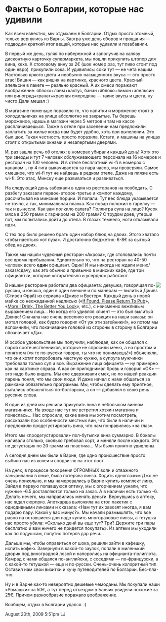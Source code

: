 # Факты о Болгарии, которые нас удивили

Как всем известно, мы отдыхаем в Болгарии. Отдых просто атомный, только
вернулись из Варны. Завтра уже день сборов и прощания — подводим краткий
итог вещей, которые нас удивили и позабавили.

В первый же день, гуляя по набережной и заполучив на халяву дисконтную
карточку супермаркета, мы пошли прикупить штопор для вина, хехе. К
столовому вину за 2€ (шок номер раз, тут пиво стоит под один евро) 
прикупили сока. И удивились: соки тут — не чета нашим. Настолько яркого
цвета и необычно насыщенного вкуса — это просто атас! Вишня — как вишня
на картинке, красного цвета. Красный апельсин в пакете — реально
красный. А их смеси поражают воображение: яблоко+лайм+кактус,
банан+яблоко+лимон+апельсин или виноград+гранат+красная смородина —
такие вкусы и цвета, ну чисто Дали мешал :)

В магазине поменьше поразило то, что напитки и мороженое стоят в
холодильниках на улице абсолютно не закрытые. Ты берешь мороженое, идешь
в магазин через 5 метров и там на кассе расплачиваешься. Также в отеле
при заселении нам предложили заплатить за жилье когда нам будет удобно,
хоть при выпелении. Это был шок. Такая честность просто поразила.
Кстати, и машины на улицах стоят с открытыми окнами и незапертыми
дверями.

И, раз зашла речь об отелях: в номерах убирали каждый день! Хотя это три
звезды и тут 7 человек обслуживающего персонала на 16 номеров и ресторан
на 100 человек. И в отеле бесплатный wi-fi в номерах с каналом… ну 4
гига выкачивается за пара часов, мы проверяли. Самое смешное, что wi-fi
тут не найдешь в редком отеле. Даже на пляже есть wi-fi. Это атас,
Минску еще развиваться и развиваться.

На следующий день забежали в один из ресторанов на пообедать. С разбегу
заказали первое-второе-третье и компот каждому, рассчитывая на минские
порции. И попали. Тут вес блюда указывается не точно, а так, минимальная
планка. Как повар положил в тарелку — так и вынесли. Как вам полкило
салата? Поллитра супа на лицо? Кусок мяса в 250 грамм с гарниром на 200
грамм? С трудом доев, утерши пот, мы попытались дойти до отела. В глазах
темнело, ноги отказывали идти.

С тех пор было решено брать один набор блюд на двоих. Этого хватало
чтобы наесться «от пуза». И достаточно бюджетно: 6-8€ за сытный обед на
двоих.

Также мы нашли чудесный ресторан «Акроза», где столовались почти все
время пребывания. Удивительно то, что на ресторан на 40-50 человек всего
**один** официант. Один! И мы никогда не ждали меню/заказ/сдачу, как это
обычно и привычно в минских кафе, где три официантки, которые
«старательно и усердно» работают.

<img src="http://wodehouse.ru/pix/jw003.jpg" style="float: right;"
data-align="right" />В нашем ресторане работали два официанта: девушка,
говорящая по-русски, и юноша, один в один внешне и по манерам — вылитый
Дживз (Стивен Фрай) из сериала «Дживс и Вустер». Каждый день в новой
майке со неожиданной надписью («[If Found, Please Return To
Pub](http://www.force18.co.uk/imagemagic.php?img=images/tee-if-found-please-return-to-the-pub.jpg)»,
«[More I Drink, The Better You
Look](http://www.blueinc.co.uk/_ui/images/110/multimediaassets/l/24440.jpg)»,
etc.), с неизменно вежливым выражением лица… Но когда его удивлял клиент
— это был вылитый Дживс! Сначала нас очень веселило его реакция на наши
заказы: он мотал головой, как будто говорил «От уж эти затейники!», но
потом мы вспомнили, что покачивание головой из стороны в сторону в
Болгарии обозначает «Да».

И особое удовольствие мы получили, наблюдая, как он общался с парой
соотечественников, которые не спросили меню, а на простом и понятном («я
те по-русски говорю, ты что не понимаешь!») объясняли, что они хотят
попробовать местную кухню, а супруга мужчинки требовала только суп и
все. Выражение лица офицанта — ну примерно как на картинке справа. А как
он приподнимал бровь и говорил «ОК» — это надо было видеть. Мы еле
сдерживали смех, но по нашей реакции парень понял, что мы свои люди. И
даже начал с нами общаться за рамками обязательно программы. Мы, чтобы
сделать ему приятное, пытались объясняться по-болгарски, а он — добавлял
в свою речь русские слова.

В один из дней мы решили прикупить вина в небольшом винном магазинчике.
На входе нас тут же встретил хозяин магазина и понеслась… Нас спросили,
какие вина мы хотим посмотреть, рассказали про особенности местных вин,
что были в наличии и предложили продегустировать вина, что нам
понравились «на глаз».

Итого мы «продегустировали» пол-бутылки вина суммарно. В бокалы наливали
столько, сколько требовал сорт, и меняли после каждого. Это не
дегустация по 20 грамм из пластика… Мы были приятно удивлены.

А сегодня днем мы были в Варне, где одно происшествие просто выбило нас
из колеи и сподвигло на этот пост.

На днях, в процессе покорения ОГРОМНЫХ волн и отважного заныривания в
оные, была потеряна линза. Ходить одноглазым Джо не очень прикольно, и
мы намеревались в Варне купить комплект линз. Зайдя в первую попавшуюся
оптику, мы с огорчением узнали, что нужные -6.5 доставляются только на
заказ. А в наличии есть только -6. Делать нечего, мы направились менять
деньги. Вернувшись в аптеку, нас ждал сюрприз. Апеткарша выложила на
стол пакетик с одноднвными линзами и сказала: «Нам тут их завозят
иногда, я вам подарю пару. Какой у вас минус?». Мы начали размышлять,
что все равно на оставшиеся дни надо купить многоразовые линзы, а
тетушка нас просто убила: «Сколько денй вы еще тут? Три? Держите три
пары бесплатно и вам ничего не придется покупать». Из аптеки мы уходили
как по подушкам, попутно потеряв дар речи…

Дальше мы, чтобы оправиться от шока, решили зайти в кафешку, испить
кофею. Завернули в какой-то заулок, попали в миленький дворик под
виноградной лозой и напоролись на официанта-полиглота. Камрад с нами
общался по-английски, с соседями — по-французски, а с какой-то тетушкой
— еще и по-русски. Очень-очень колоритный тип. Оставил нам свои визитки
и кучу путеводителей по Болгарии. Бес-пла-тно.

Ну и в Варне как-то невероятно дешевые чемоданы. Мы покупали наши
«Ромашки» за 50€, а тут перед отъездом в Балчик увидели похожие за 25€.
Причем разнообразие поражало воображение.

Вообщем, отдых в Болгарии удался. :)

<span id="timestamp"> August 20th, 2009 5:51pm </span> <span
class="tag">LJ</span>
